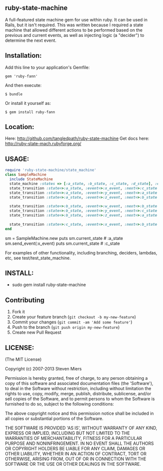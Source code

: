 ## ruby-state-machine
A full-featured state machine gem for use within ruby.  It can be used in Rails, but it isn't required.  This was written because I required a state machine that allowed different actions to be performed based on the previous and current events, as well as injecting logic (a "decider") to determine the next event.  

## Installation:

Add this line to your application's Gemfile:

    gem 'ruby-fann'

And then execute:

    $ bundle

Or install it yourself as:

    $ gem install ruby-fann

## Location:
Here: http://github.com/tangledpath/ruby-state-machine
Get docs here: http://ruby-state-mach.rubyforge.org/


## USAGE:

```ruby
require 'ruby-state-machine/state_machine'
class SampleMachine
  include StateMachine
  state_machine :states => [:a_state, :b_state, :c_state, :d_state], :events => [:w_event, :x_event, :y_event, :z_event]
  state_transition :state=>:a_state, :event=>:x_event, :next=>:c_state
  state_transition :state=>:a_state, :event=>:y_event, :next=>:a_state
  state_transition :state=>:a_state, :event=>:z_event, :next=>:b_state
                                                            
  state_transition :state=>:b_state, :event=>:w_event, :next=>:b_state
  state_transition :state=>:b_state, :event=>:y_event, :next=>:c_state
  state_transition :state=>:b_state, :event=>:z_event, :next=>:a_state
                                                            
  state_transition :state=>:c_state, :event=>:x_event, :next=>:b_state
end
```

sm = SampleMachine.new
puts sm.current_state # :a_state
sm.send_event(:x_event)
puts sm.current_state # :c_state
</pre>

For examples of other functionality, including branching, deciders, lambdas, etc, see test/test_state_machine.


## INSTALL:

* sudo gem install ruby-state-machine

## Contributing

1. Fork it
2. Create your feature branch (`git checkout -b my-new-feature`)
3. Commit your changes (`git commit -am 'Add some feature'`)
4. Push to the branch (`git push origin my-new-feature`)
5. Create new Pull Request

## LICENSE:

(The MIT License)

Copyright (c) 2007-2013 Steven Miers

Permission is hereby granted, free of charge, to any person obtaining
a copy of this software and associated documentation files (the
'Software'), to deal in the Software without restriction, including
without limitation the rights to use, copy, modify, merge, publish,
distribute, sublicense, and/or sell copies of the Software, and to
permit persons to whom the Software is furnished to do so, subject to
the following conditions:

The above copyright notice and this permission notice shall be
included in all copies or substantial portions of the Software.

THE SOFTWARE IS PROVIDED 'AS IS', WITHOUT WARRANTY OF ANY KIND,
EXPRESS OR IMPLIED, INCLUDING BUT NOT LIMITED TO THE WARRANTIES OF
MERCHANTABILITY, FITNESS FOR A PARTICULAR PURPOSE AND NONINFRINGEMENT.
IN NO EVENT SHALL THE AUTHORS OR COPYRIGHT HOLDERS BE LIABLE FOR ANY
CLAIM, DAMAGES OR OTHER LIABILITY, WHETHER IN AN ACTION OF CONTRACT,
TORT OR OTHERWISE, ARISING FROM, OUT OF OR IN CONNECTION WITH THE
SOFTWARE OR THE USE OR OTHER DEALINGS IN THE SOFTWARE.

